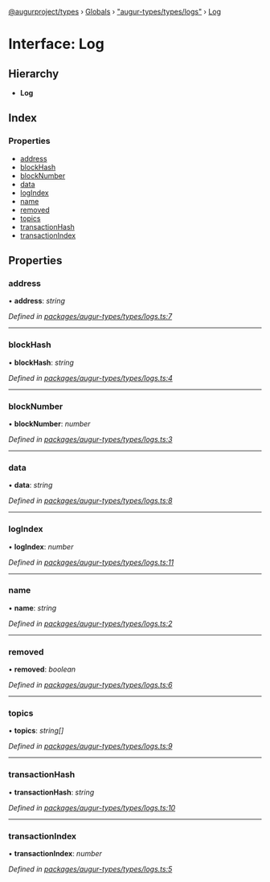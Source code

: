 [@augurproject/types](../README.md) › [Globals](../globals.md) › ["augur-types/types/logs"](../modules/_augur_types_types_logs_.md) › [Log](_augur_types_types_logs_.log.md)

# Interface: Log

## Hierarchy

* **Log**

## Index

### Properties

* [address](_augur_types_types_logs_.log.md#address)
* [blockHash](_augur_types_types_logs_.log.md#blockhash)
* [blockNumber](_augur_types_types_logs_.log.md#blocknumber)
* [data](_augur_types_types_logs_.log.md#data)
* [logIndex](_augur_types_types_logs_.log.md#logindex)
* [name](_augur_types_types_logs_.log.md#name)
* [removed](_augur_types_types_logs_.log.md#removed)
* [topics](_augur_types_types_logs_.log.md#topics)
* [transactionHash](_augur_types_types_logs_.log.md#transactionhash)
* [transactionIndex](_augur_types_types_logs_.log.md#transactionindex)

## Properties

###  address

• **address**: *string*

*Defined in [packages/augur-types/types/logs.ts:7](https://github.com/AugurProject/augur/blob/88b6e76efb/packages/augur-types/types/logs.ts#L7)*

___

###  blockHash

• **blockHash**: *string*

*Defined in [packages/augur-types/types/logs.ts:4](https://github.com/AugurProject/augur/blob/88b6e76efb/packages/augur-types/types/logs.ts#L4)*

___

###  blockNumber

• **blockNumber**: *number*

*Defined in [packages/augur-types/types/logs.ts:3](https://github.com/AugurProject/augur/blob/88b6e76efb/packages/augur-types/types/logs.ts#L3)*

___

###  data

• **data**: *string*

*Defined in [packages/augur-types/types/logs.ts:8](https://github.com/AugurProject/augur/blob/88b6e76efb/packages/augur-types/types/logs.ts#L8)*

___

###  logIndex

• **logIndex**: *number*

*Defined in [packages/augur-types/types/logs.ts:11](https://github.com/AugurProject/augur/blob/88b6e76efb/packages/augur-types/types/logs.ts#L11)*

___

###  name

• **name**: *string*

*Defined in [packages/augur-types/types/logs.ts:2](https://github.com/AugurProject/augur/blob/88b6e76efb/packages/augur-types/types/logs.ts#L2)*

___

###  removed

• **removed**: *boolean*

*Defined in [packages/augur-types/types/logs.ts:6](https://github.com/AugurProject/augur/blob/88b6e76efb/packages/augur-types/types/logs.ts#L6)*

___

###  topics

• **topics**: *string[]*

*Defined in [packages/augur-types/types/logs.ts:9](https://github.com/AugurProject/augur/blob/88b6e76efb/packages/augur-types/types/logs.ts#L9)*

___

###  transactionHash

• **transactionHash**: *string*

*Defined in [packages/augur-types/types/logs.ts:10](https://github.com/AugurProject/augur/blob/88b6e76efb/packages/augur-types/types/logs.ts#L10)*

___

###  transactionIndex

• **transactionIndex**: *number*

*Defined in [packages/augur-types/types/logs.ts:5](https://github.com/AugurProject/augur/blob/88b6e76efb/packages/augur-types/types/logs.ts#L5)*
